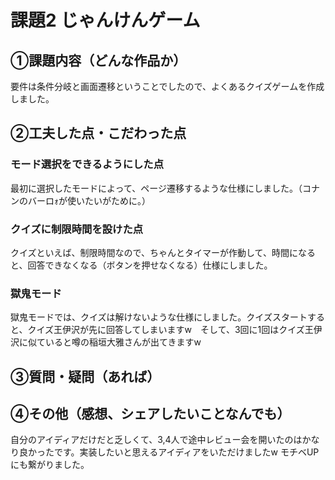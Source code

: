 # 課題2 じゃんけんゲーム
## ①課題内容（どんな作品か）
要件は条件分岐と画面遷移ということでしたので、よくあるクイズゲームを作成しました。

## ②工夫した点・こだわった点
### モード選択をできるようにした点
最初に選択したモードによって、ページ遷移するような仕様にしました。（コナンのバーロｫが使いたいがために。）

### クイズに制限時間を設けた点
クイズといえば、制限時間なので、ちゃんとタイマーが作動して、時間になると、回答できなくなる（ボタンを押せなくなる）仕様にしました。

### 獄鬼モード
獄鬼モードでは、クイズは解けないような仕様にしました。クイズスタートすると、クイズ王伊沢が先に回答してしまいますw　そして、3回に1回はクイズ王伊沢に似ていると噂の稲垣大雅さんが出てきますw

## ③質問・疑問（あれば）


## ④その他（感想、シェアしたいことなんでも）
自分のアイディアだけだと乏しくて、3,4人で途中レビュー会を開いたのはかなり良かったです。実装したいと思えるアイディアをいただけましたw
モチベUPにも繋がりました。
